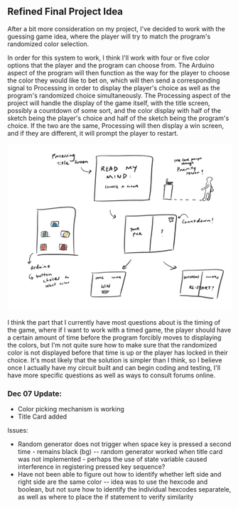## Refined Final Project Idea

After a bit more consideration on my project, I've decided to work with the guessing game idea, where the player will try to match the program's randomized color selection. 

In order for this system to work, I think I'll work with four or five color options that the player and the program can choose from. The Arduino aspect of the program will then function as the way for the player to choose the color they would like to bet on, which will then send a corresponding signal to Processing in order to display the player's choice as well as the program's randomized choice simultaneously. The Processing aspect of the project will handle the display of the game itself, with the title screen, possibly a countdown of some sort, and the color display with half of the sketch being the player's choice and half of the sketch being the program's choice. If the two are the same, Processing will then display a win screen, and if they are different, it will prompt the player to restart. 

![](https://github.com/fionajlin/IntrotoIM/blob/main/Final%20Project/media/IM%20final%20sketch.jpg)

I think the part that I currently have most questions about is the timing of the game, where if I want to work with a timed game, the player should have a certain
amount of time before the program forcibly moves to displaying the colors, but I'm not quite sure how to make sure that the randomized color is not displayed before that time is up or the player has locked in their choice. It's most likely that the solution is simpler than I think, so I believe once I actually have my circuit built and can begin coding and testing, I'll have more specific questions as well as ways to consult forums online. 


### Dec 07 Update:
- Color picking mechanism is working
- Title Card added

Issues: 

- Random generator does not trigger when space key is pressed a second time - remains black (bg)
      -- random generator worked when title card was not implemented - perhaps the use of state variable caused interference in registering pressed key sequence?
- Have not been able to figure out how to identify whether left side and right side are the same color
      -- idea was to use the hexcode and boolean, but not sure how to identify the individual hexcodes separatele, as well as where to place the if statement to verify similarity
